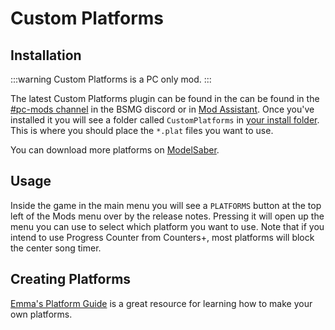 # Custom Platforms

## Installation

:::warning 
Custom Platforms is a PC only mod.
:::

The latest Custom Platforms plugin can be found in the can be found in the [#pc-mods channel](https://discord.gg/beatsabermods) in the BSMG discord or in [Mod Assistant](https://github.com/Assistant/ModAssistant). Once you've installed it you will see a folder called `CustomPlatforms` in [your install folder](/faq/install-folder.md). This is where you should place the `*.plat` files you want to use.

You can download more platforms on [ModelSaber](https://modelsaber.com/Platforms/).

## Usage
Inside the game in the main menu you will see a `PLATFORMS` button at the top left of the Mods menu over by the release notes. Pressing it will open up the menu you can use to select which platform you want to use. Note that if you intend to use Progress Counter from Counters+, most platforms will block the center song timer.

## Creating Platforms
[Emma's Platform Guide](/models/platforms-guide.md) is a great resource for learning how to make your own platforms. 
